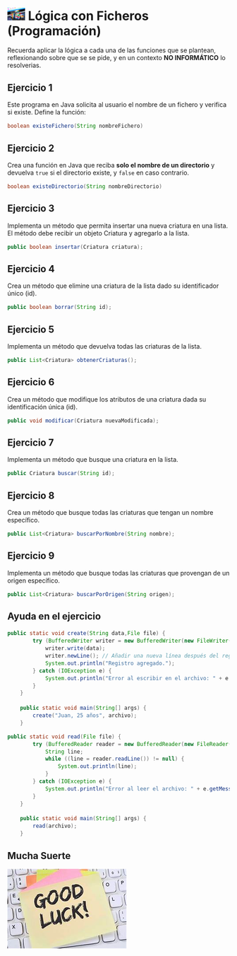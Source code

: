# <img src="images/file.png" width="40"> Lógica con Ficheros (Programación)

Recuerda aplicar la lógica a cada una de las funciones que se plantean, reflexionando sobre que se se pide, y en un contexto **NO INFORMÁTICO** lo resolverias.

## Ejercicio 1

Este programa en Java solicita al usuario el nombre de un fichero y verifica si existe. Define la función:

```java
boolean existeFichero(String nombreFichero)
```

## Ejercicio 2

Crea una función en Java que reciba **solo el nombre de un directorio** y devuelva `true` si el directorio existe, y `false` en caso contrario.  

```java
boolean existeDirectorio(String nombreDirectorio)
```

## Ejercicio 3

Implementa un método que permita insertar una nueva criatura en una lista. El método debe recibir un objeto Criatura y agregarlo a la lista.

```java
public boolean insertar(Criatura criatura);
```

## Ejercicio 4

Crea un método que elimine una criatura de la lista dado su identificador único (id).

```java
public boolean borrar(String id);
```

## Ejercicio 5

Implementa un método que devuelva todas las criaturas de la lista.

```java
public List<Criatura> obtenerCriaturas();
```

## Ejercicio 6

Crea un método que modifique los atributos de una criatura dada su identificación única (id).

```java
public void modificar(Criatura nuevaModificada);
```

## Ejercicio 7

Implementa un método que busque una criatura en la lista.

```java
public Criatura buscar(String id);
```

## Ejercicio 8

Crea un método que busque todas las criaturas que tengan un nombre específico.

```java
public List<Criatura> buscarPorNombre(String nombre);
```

## Ejercicio 9

Implementa un método que busque todas las criaturas que provengan de un origen específico.

```java
public List<Criatura> buscarPorOrigen(String origen);
```

## Ayuda en el ejercicio

```java
public static void create(String data,File file) {
        try (BufferedWriter writer = new BufferedWriter(new FileWriter(file, true))) {
            writer.write(data);
            writer.newLine(); // Añadir una nueva línea después del registro
            System.out.println("Registro agregado.");
        } catch (IOException e) {
            System.out.println("Error al escribir en el archivo: " + e.getMessage());
        }
    }
    
    public static void main(String[] args) {
        create("Juan, 25 años", archivo);
    }
```

```java
public static void read(File file) {
        try (BufferedReader reader = new BufferedReader(new FileReader(file))) {
            String line;
            while ((line = reader.readLine()) != null) {
                System.out.println(line);
            }
        } catch (IOException e) {
            System.out.println("Error al leer el archivo: " + e.getMessage());
        }
    }

    public static void main(String[] args) {
        read(archivo);
    }
```

## Mucha Suerte

<img src="images/suerte.png">

</div>